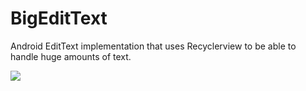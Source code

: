 # BigEditText
Android EditText implementation that uses Recyclerview to be able to handle huge amounts of text.

[![](https://jitpack.io/v/s6joui/BigEditText.svg)](https://jitpack.io/#s6joui/BigEditText)
